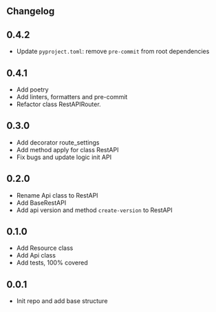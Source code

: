 ## Changelog

## 0.4.2
- Update `pyproject.toml`: remove `pre-commit` from root dependencies

## 0.4.1
- Add poetry
- Add linters, formatters and pre-commit
- Refactor class RestAPIRouter. 

## 0.3.0
- Add decorator route_settings
- Add method apply for class RestAPI
- Fix bugs and update logic init API

## 0.2.0
- Rename Api class to RestAPI
- Add BaseRestAPI
- Add api version and method `create-version` to RestAPI

## 0.1.0
- Add Resource class
- Add Api class
- Add tests, 100% covered

## 0.0.1
- Init repo and add base structure
